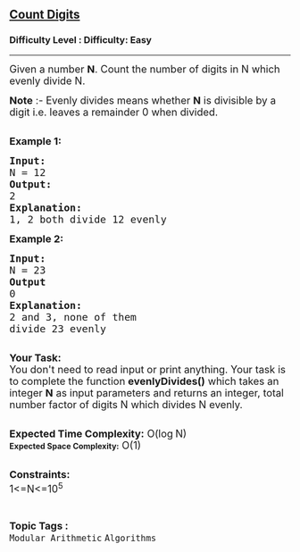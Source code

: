 <h2><a href="https://www.geeksforgeeks.org/problems/count-digits5716/1">Count Digits</a></h2><h3>Difficulty Level : Difficulty: Easy</h3><hr><div class="problems_problem_content__Xm_eO"><p><span style="font-size: 18px;">Given a number <strong>N</strong>. Count the number of digits in N which evenly divide N.</span></p>
<p><span style="font-size: 18px;"><strong>Note</strong> :- Evenly divides means whether <strong>N</strong> is divisible by a digit i.e. leaves a remainder 0 when divided.</span><br>&nbsp;</p>
<p><strong><span style="font-size: 18px;">Example 1:</span></strong></p>
<pre><strong><span style="font-size: 18px;">Input:
</span></strong><span style="font-size: 18px;">N = 12</span><strong><span style="font-size: 18px;">
Output:
</span></strong><span style="font-size: 18px;">2</span><strong><span style="font-size: 18px;">
Explanation:</span></strong><span style="font-size: 18px;">
1, 2 both divide 12 evenly</span></pre>
<p><span style="font-size: 18px;"><strong>Example 2:</strong></span></p>
<pre><span style="font-size: 18px;"><strong>Input:
</strong>N = 23<strong>
Output
</strong>0<strong>
Explanation:
</strong>2 and 3, none of them
divide 23 evenly
</span></pre>
<p><br><strong><span style="font-size: 18px;">Your Task:</span></strong><br><span style="font-size: 18px;">You don't need to read input or print anything. Your task is to complete the function <strong>evenlyDivides()</strong>&nbsp;which takes&nbsp;an integer&nbsp;<strong>N</strong>&nbsp;as input parameters&nbsp;and returns an integer, total number factor of digits N which divides N evenly.</span></p>
<p><br><span style="font-size: 18px;"><strong>Expected Time Complexity:</strong> O(log</span><span style="font-size: 15px;"> </span><span style="font-size: 18px;">N)</span><br><strong>Expected Space Complexity:</strong><span style="font-size: 18px;"> O(1)</span><br>&nbsp;</p>
<p><span style="font-size: 18px;"><strong>Constraints:</strong><br>1&lt;=N&lt;=10<sup>5</sup></span></p></div><br><p><span style=font-size:18px><strong>Topic Tags : </strong><br><code>Modular Arithmetic</code>&nbsp;<code>Algorithms</code>&nbsp;